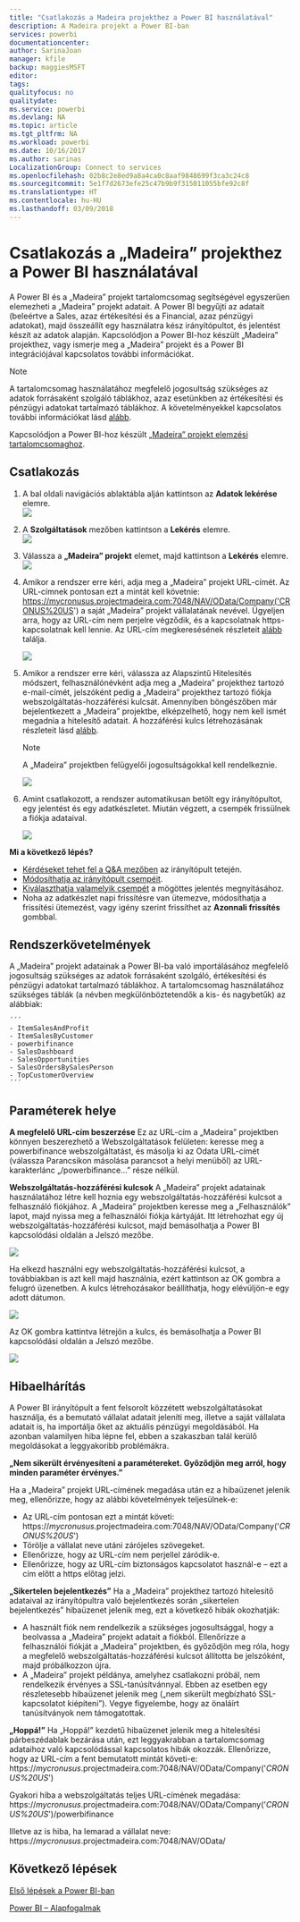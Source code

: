 ```yaml
---
title: "Csatlakozás a Madeira projekthez a Power BI használatával"
description: A Madeira projekt a Power BI-ban
services: powerbi
documentationcenter: 
author: SarinaJoan
manager: kfile
backup: maggiesMSFT
editor: 
tags: 
qualityfocus: no
qualitydate: 
ms.service: powerbi
ms.devlang: NA
ms.topic: article
ms.tgt_pltfrm: NA
ms.workload: powerbi
ms.date: 10/16/2017
ms.author: sarinas
LocalizationGroup: Connect to services
ms.openlocfilehash: 02b8c2e8ed9a8a4ca0c8aaf9848699f3ca3c24c8
ms.sourcegitcommit: 5e1f7d2673efe25c47b9b9f315011055bfe92c8f
ms.translationtype: HT
ms.contentlocale: hu-HU
ms.lasthandoff: 03/09/2018
---
```

# <a name="connect-to-project-madeira-with-power-bi"></a>Csatlakozás a „Madeira” projekthez a Power BI használatával
A Power BI és a „Madeira” projekt tartalomcsomag segítségével egyszerűen elemezheti a „Madeira” projekt adatait. A Power BI begyűjti az adatait (beleértve a Sales, azaz értékesítési és a Financial, azaz pénzügyi adatokat), majd összeállít egy használatra kész irányítópultot, és jelentést készít az adatok alapján.
Kapcsolódjon a Power BI-hoz készült „Madeira” projekthez, vagy ismerje meg a „Madeira” projekt és a Power BI integrációjával kapcsolatos további információkat.

>[!NOTE]
>A tartalomcsomag használatához megfelelő jogosultság szükséges az adatok forrásaként szolgáló táblákhoz, azaz esetünkben az értékesítési és pénzügyi adatokat tartalmazó táblákhoz. A követelményekkel kapcsolatos további információkat lásd [alább](#Requirements).

Kapcsolódjon a Power BI-hoz készült [„Madeira” projekt elemzési tartalomcsomaghoz](https://app.powerbi.com/getdata/services/project-madeira).

## <a name="how-to-connect"></a>Csatlakozás
1. A bal oldali navigációs ablaktábla alján kattintson az **Adatok lekérése** elemre.  
    ![](media/service-connect-to-project-madeira/getdata.png)
2. A **Szolgáltatások** mezőben kattintson a **Lekérés** elemre.  
    ![](media/service-connect-to-project-madeira/services.png)
3. Válassza a **„Madeira” projekt** elemet, majd kattintson a **Lekérés** elemre.  
    ![](media/service-connect-to-project-madeira/projectmadeira.png)
4. Amikor a rendszer erre kéri, adja meg a „Madeira” projekt URL-címét. Az URL-címnek pontosan ezt a mintát kell követnie: https://mycronusus.projectmadeira.com:7048/NAV/OData/Company('CRONUS%20US') a saját „Madeira” projekt vállalatának nevével. Ügyeljen arra, hogy az URL-cím nem perjelre végződik, és a kapcsolatnak https-kapcsolatnak kell lennie. Az URL-cím megkeresésének részleteit [alább](#FindingParams) találja.  
   
    ![](media/service-connect-to-project-madeira/params.png)
5. Amikor a rendszer erre kéri, válassza az Alapszintű Hitelesítés módszert, felhasználónévként adja meg a „Madeira” projekthez tartozó e-mail-címét, jelszóként pedig a „Madeira” projekthez tartozó fiókja webszolgáltatás-hozzáférési kulcsát. Amennyiben böngészőben már bejelentkezett a „Madeira” projektbe, elképzelhető, hogy nem kell ismét megadnia a hitelesítő adatait. A hozzáférési kulcs létrehozásának részleteit lásd [alább](#FindingParams).  
   
    >[!NOTE]
    >A „Madeira” projektben felügyelői jogosultságokkal kell rendelkeznie.
   
   ![](media/service-connect-to-project-madeira/creds.png)
6. Amint csatlakozott, a rendszer automatikusan betölt egy irányítópultot, egy jelentést és egy adatkészletet. Miután végzett, a csempék frissülnek a fiókja adataival.  
   
    ![](media/service-connect-to-project-madeira/dashboard.png)

**Mi a következő lépés?**

* [Kérdéseket tehet fel a Q&A mezőben](power-bi-q-and-a.md) az irányítópult tetején.
* [Módosíthatja az irányítópult csempéit](service-dashboard-edit-tile.md).
* [Kiválaszthatja valamelyik csempét](service-dashboard-tiles.md) a mögöttes jelentés megnyitásához.
* Noha az adatkészlet napi frissítésre van ütemezve, módosíthatja a frissítési ütemezést, vagy igény szerint frissíthet az **Azonnali frissítés** gombbal.

<a name="Requirements"></a>

## <a name="system-requirements"></a>Rendszerkövetelmények
A „Madeira” projekt adatainak a Power BI-ba való importálásához megfelelő jogosultság szükséges az adatok forrásaként szolgáló, értékesítési és pénzügyi adatokat tartalmazó táblákhoz. A tartalomcsomag használatához szükséges táblák (a névben megkülönböztetendők a kis- és nagybetűk) az alábbiak:  
 
    ´´´ 
    - ItemSalesAndProfit  
    - ItemSalesByCustomer  
    - powerbifinance  
    - SalesDashboard  
    - SalesOpportunities  
    - SalesOrdersBySalesPerson  
    - TopCustomerOverview  
    ´´´ 

<a name="FindingParams"></a>

## <a name="finding-parameters"></a>Paraméterek helye
**A megfelelő URL-cím beszerzése** Ez az URL-cím a „Madeira” projektben könnyen beszerezhető a Webszolgáltatások felületen: keresse meg a powerbifinance webszolgáltatást, és másolja ki az Odata URL-címét (válassza Parancsikon másolása parancsot a helyi menüből) az URL-karakterlánc „/powerbifinance…” része nélkül.

**Webszolgáltatás-hozzáférési kulcsok** A „Madeira” projekt adatainak használatához létre kell hoznia egy webszolgáltatás-hozzáférési kulcsot a felhasználó fiókjához. A „Madeira” projektben keresse meg a „Felhasználók” lapot, majd nyissa meg a felhasználói fiókja kártyáját. Itt létrehozhat egy új webszolgáltatás-hozzáférési kulcsot, majd bemásolhatja a Power BI kapcsolódási oldalán a Jelszó mezőbe.

![](media/service-connect-to-project-madeira/accesskey.png)

Ha elkezd használni egy webszolgáltatás-hozzáférési kulcsot, a továbbiakban is azt kell majd használnia, ezért kattintson az OK gombra a felugró üzenetben.
A kulcs létrehozásakor beállíthatja, hogy elévüljön-e egy adott dátumon.

![](media/service-connect-to-project-madeira/accesskey2.png)

Az OK gombra kattintva létrejön a kulcs, és bemásolhatja a Power BI kapcsolódási oldalán a Jelszó mezőbe.

![](media/service-connect-to-project-madeira/accesskey3.png)

## <a name="troubleshooting"></a>Hibaelhárítás
A Power BI irányítópult a fent felsorolt közzétett webszolgáltatásokat használja, és a bemutató vállalat adatait jeleníti meg, illetve a saját vállalata adatait is, ha importálja őket az aktuális pénzügyi megoldásából. Ha azonban valamilyen hiba lépne fel, ebben a szakaszban talál kerülő megoldásokat a leggyakoribb problémákra.

**„Nem sikerült érvényesíteni a paramétereket. Győződjön meg arról, hogy minden paraméter érvényes.”**

Ha a „Madeira” projekt URL-címének megadása után ez a hibaüzenet jelenik meg, ellenőrizze, hogy az alábbi követelmények teljesülnek-e:  

   - Az URL-cím pontosan ezt a mintát követi: https://*mycronusus*.projectmadeira.com:7048/NAV/OData/Company('*CRONUS%20US*')  
   - Törölje a vállalat neve utáni zárójeles szövegeket.  
   - Ellenőrizze, hogy az URL-cím nem perjellel záródik-e.  
   - Ellenőrizze, hogy az URL-cím biztonságos kapcsolatot használ-e – ezt a cím előtt a https előtag jelzi.  

**„Sikertelen bejelentkezés”** Ha a „Madeira” projekthez tartozó hitelesítő adataival az irányítópultra való bejelentkezés során „sikertelen bejelentkezés” hibaüzenet jelenik meg, ezt a következő hibák okozhatják:  

   - A használt fiók nem rendelkezik a szükséges jogosultsággal, hogy a beolvassa a „Madeira” projekt adatait a fiókból. Ellenőrizze a felhasználói fiókját a „Madeira” projektben, és győződjön meg róla, hogy a megfelelő webszolgáltatás-hozzáférési kulcsot állította be jelszóként, majd próbálkozzon újra.  
   - A „Madeira” projekt példánya, amelyhez csatlakozni próbál, nem rendelkezik érvényes a SSL-tanúsítvánnyal. Ebben az esetben egy részletesebb hibaüzenet jelenik meg („nem sikerült megbízható SSL-kapcsolatot kiépíteni”). Vegye figyelembe, hogy az önaláírt tanúsítványok nem támogatottak.  

**„Hoppá!”** Ha „Hoppá!” kezdetű hibaüzenet jelenik meg a hitelesítési párbeszédablak bezárása után, ezt leggyakrabban a tartalomcsomag adataihoz való kapcsolódással kapcsolatos hibák okozzák. Ellenőrizze, hogy az URL-cím a fent bemutatott mintát követi-e:  
    https://*mycronusus*.projectmadeira.com:7048/NAV/OData/Company('*CRONUS%20US*')

Gyakori hiba a webszolgáltatás teljes URL-címének megadása:  
    https://*mycronusus*.projectmadeira.com:7048/NAV/OData/Company('*CRONUS%20US*')/powerbifinance

Illetve az is hiba, ha lemarad a vállalat neve:   
    https://*mycronusus*.projectmadeira.com:7048/NAV/OData/

## <a name="next-steps"></a>Következő lépések
[Első lépések a Power BI-ban](service-get-started.md)

[Power BI – Alapfogalmak](service-basic-concepts.md)

